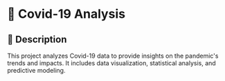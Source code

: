 # 🦠 Covid-19 Analysis

## 📄 Description

This project analyzes Covid-19 data to provide insights on the pandemic's trends and impacts. It includes data visualization, statistical analysis, and predictive modeling.
